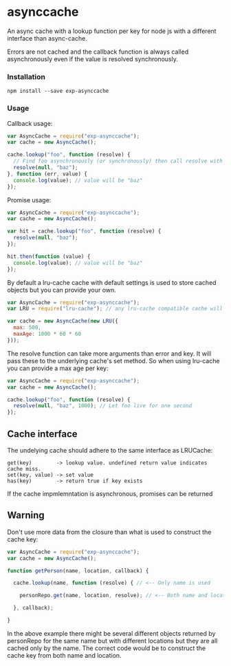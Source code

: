 asynccache
==========

An async cache with a lookup function per key for node js with a different interface than async-cache.

Errors are not cached and the callback function is always called asynchronously even if the value is resolved
synchronously.

### Installation
`npm install --save exp-asynccache`

### Usage

Callback usage:

```javascript
var AsyncCache = require("exp-asynccache");
var cache = new AsyncCache();

cache.lookup("foo", function (resolve) {
  // Find foo asynchronously (or synchronously) then call resolve with the value
  resolve(null, "baz");
}, function (err, value) {
  console.log(value); // value will be "baz"
});
```

Promise usage:

```javascript
var AsyncCache = require("exp-asynccache");
var cache = new AsyncCache();

var hit = cache.lookup("foo", function (resolve) {
  resolve(null, "baz");
});

hit.then(function (value) {
  console.log(value); // value will be "baz"
});
```

By default a lru-cache cache with default settings is used to store cached objects but you can provide your own.

```javascript
var AsyncCache = require("exp-asynccache");
var LRU = require("lru-cache"); // any lru-cache compatible cache will do

var cache = new AsyncCache(new LRU({
  max: 500,
  maxAge: 1000 * 60 * 60
}));
```

The resolve function can take more arguments than error and key. It will pass these to the underlying cache's set
method. So when using lru-cache you can provide a max age per key:

```javascript
var AsyncCache = require("exp-asynccache");
var cache = new AsyncCache();

cache.lookup("foo", function (resolve) {
  resolve(null, "baz", 1000); // Let foo live for one second
});
```

## Cache interface

The undelying cache should adhere to the same interface as LRUCache:

```
get(key)        -> lookup value. undefined return value indicates cache miss.
set(key, value) -> set value
has(key)        -> return true if key exists

```

If the cache impmlemntation is asynchronous, promises can be returned

## Warning

Don't use more data from the closure than what is used to construct the cache key:

```javascript
var AsyncCache = require("exp-asynccache");
var cache = new AsyncCache();

function getPerson(name, location, callback) {

  cache.lookup(name, function (resolve) { // <-- Only name is used

    personRepo.get(name, location, resolve); // <-- Both name and location is used

  }, callback);

}
```

In the above example there might be several different objects returned by personRepo for the same name but with
different locations but they are all cached only by the name. The correct code would be to construct the cache key
from both name and location.
